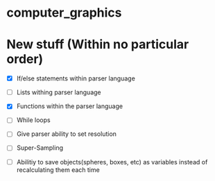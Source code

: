 # computer_graphics
# New stuff (Within no particular order)
- [x] If/else statements within parser language
- [ ] Lists withing parser language
- [x] Functions within the parser language
- [ ] While loops
- [ ] Give parser ability to set resolution
- [ ] Super-Sampling
- [ ] Abilitiy to save objects(spheres, boxes, etc) as variables instead of recalculating them each time


